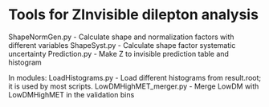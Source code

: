 # Tools for ZInvisible dilepton analysis


ShapeNormGen.py  -  Calculate shape and normalization factors with different variables
ShapeSyst.py     -  Calculate shape factor systematic uncertainty
Prediction.py    -  Make Z to invisible prediction table and histogram


In modules:
LoadHistograms.py - Load different histograms from result.root; it is used by most scripts.
LowDMHighMET\_merger.py - Merge LowDM with LowDMHighMET in the validation bins 

